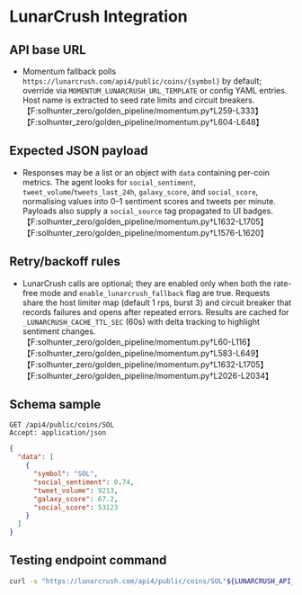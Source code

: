 # LunarCrush Integration

## API base URL
- Momentum fallback polls `https://lunarcrush.com/api4/public/coins/{symbol}` by default; override via `MOMENTUM_LUNARCRUSH_URL_TEMPLATE` or config YAML entries. Host name is extracted to seed rate limits and circuit breakers.【F:solhunter_zero/golden_pipeline/momentum.py†L259-L333】【F:solhunter_zero/golden_pipeline/momentum.py†L604-L648】

## Expected JSON payload
- Responses may be a list or an object with `data` containing per-coin metrics. The agent looks for `social_sentiment`, `tweet_volume`/`tweets_last_24h`, `galaxy_score`, and `social_score`, normalising values into 0–1 sentiment scores and tweets per minute. Payloads also supply a `social_source` tag propagated to UI badges.【F:solhunter_zero/golden_pipeline/momentum.py†L1632-L1705】【F:solhunter_zero/golden_pipeline/momentum.py†L1576-L1620】

## Retry/backoff rules
- LunarCrush calls are optional; they are enabled only when both the rate-free mode and `enable_lunarcrush_fallback` flag are true. Requests share the host limiter map (default 1 rps, burst 3) and circuit breaker that records failures and opens after repeated errors. Results are cached for `_LUNARCRUSH_CACHE_TTL_SEC` (60s) with delta tracking to highlight sentiment changes.【F:solhunter_zero/golden_pipeline/momentum.py†L60-L116】【F:solhunter_zero/golden_pipeline/momentum.py†L583-L649】【F:solhunter_zero/golden_pipeline/momentum.py†L1632-L1705】【F:solhunter_zero/golden_pipeline/momentum.py†L2026-L2034】

## Schema sample
```http
GET /api4/public/coins/SOL
Accept: application/json
```
```json
{
  "data": [
    {
      "symbol": "SOL",
      "social_sentiment": 0.74,
      "tweet_volume": 9213,
      "galaxy_score": 67.2,
      "social_score": 53123
    }
  ]
}
```

## Testing endpoint command
```bash
curl -s "https://lunarcrush.com/api4/public/coins/SOL"${LUNARCRUSH_API_KEY:+"?key=$LUNARCRUSH_API_KEY"}
```
